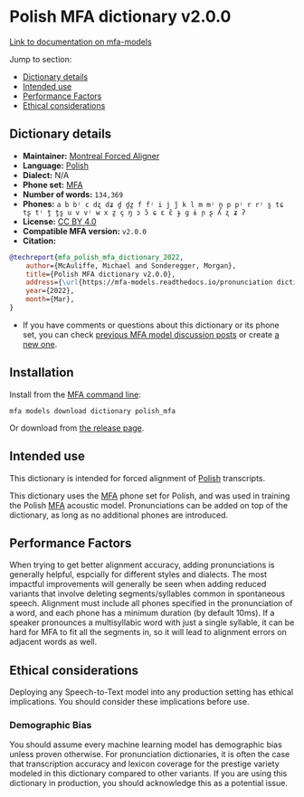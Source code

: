 
# Polish MFA dictionary v2.0.0

[Link to documentation on mfa-models](https://mfa-models.readthedocs.io/en/main/dictionary/polish_mfa.html)

Jump to section:

- [Dictionary details](#dictionary-details)
- [Intended use](#intended-use)
- [Performance Factors](#performance-factors)
- [Ethical considerations](#ethical-considerations)

## Dictionary details

- **Maintainer:** [Montreal Forced Aligner](https://montreal-forced-aligner.readthedocs.io/)
- **Language:** [Polish](https://en.wikipedia.org/wiki/Polish_language)
- **Dialect:** N/A
- **Phone set:** [MFA](https://mfa-models.readthedocs.io/en/refactor/mfa_phone_set.html#polish)
- **Number of words:** `134,369`
- **Phones:** `a b bʲ c dʐ dʑ d̪ d̪z̪ f fʲ i j j̃ k l m mʲ n̪ p pʲ r rʲ s̪ tɕ tʂ tʲ t̪ t̪s̪ u v vʲ w x z̪ ç ŋ ɔ ɔ̃ ɕ ɛ ɛ̃ ɟ ɡ ɨ ɲ ʂ ʎ ʐ ʑ ʔ`
- **License:** [CC BY 4.0](https://github.com/MontrealCorpusTools/mfa-models/tree/main/dictionary/polish/mfa/v2.0.0/LICENSE)
- **Compatible MFA version:** `v2.0.0`
- **Citation:**

```bibtex
@techreport{mfa_polish_mfa_dictionary_2022,
	author={McAuliffe, Michael and Sonderegger, Morgan},
	title={Polish MFA dictionary v2.0.0},
	address={\url{https://mfa-models.readthedocs.io/pronunciation dictionary/Polish/Polish MFA dictionary v2_0_0.html}},
	year={2022},
	month={Mar},
}
```

- If you have comments or questions about this dictionary or its phone set, you can check [previous MFA model discussion posts](https://github.com/MontrealCorpusTools/mfa-models/discussions?discussions_q=Polish+MFA+dictionary+v2.0.0) or create [a new one](https://github.com/MontrealCorpusTools/mfa-models/discussions/new).

## Installation

Install from the [MFA command line](https://montreal-forced-aligner.readthedocs.io/en/latest/user_guide/models/index.html):

```
mfa models download dictionary polish_mfa
```

Or download from [the release page](https://github.com/MontrealCorpusTools/mfa-models/releases/tag/dictionary-polish_mfa-v2.0.0).

## Intended use

This dictionary is intended for forced alignment of [Polish](https://en.wikipedia.org/wiki/Polish_language) transcripts.

This dictionary uses the [MFA](https://mfa-models.readthedocs.io/en/refactor/mfa_phone_set.html#polish) phone set for Polish, and was used in training the Polish [MFA](https://mfa-models.readthedocs.io/en/refactor/mfa_phone_set.html#polish) acoustic model. Pronunciations can be added on top of the dictionary, as long as no additional phones are introduced.

## Performance Factors

When trying to get better alignment accuracy, adding pronunciations is generally helpful, espcially for different styles and dialects. The most impactful improvements will generally be seen when adding reduced variants that involve deleting segments/syllables common in spontaneous speech.  Alignment must include all phones specified in the pronunciation of a word, and each phone has a minimum duration (by default 10ms). If a speaker pronounces a multisyllabic word with just a single syllable, it can be hard for MFA to fit all the segments in, so it will lead to alignment errors on adjacent words as well.

## Ethical considerations

Deploying any Speech-to-Text model into any production setting has ethical implications. You should consider these implications before use.

### Demographic Bias

You should assume every machine learning model has demographic bias unless proven otherwise. For pronunciation dictionaries, it is often the case that transcription accuracy and lexicon coverage for the prestige variety modeled in this dictionary compared to other variants. If you are using this dictionary in production, you should acknowledge this as a potential issue.
